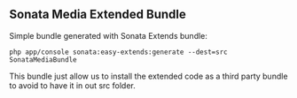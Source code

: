 ## Sonata Media Extended Bundle

Simple bundle generated with Sonata Extends bundle:

```cli
php app/console sonata:easy-extends:generate --dest=src SonataMediaBundle
```

This bundle just allow us to install the extended code as a third party bundle to avoid to have it in out src folder.
